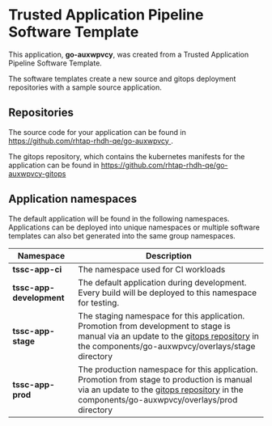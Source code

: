 # Trusted Application Pipeline Software Template

This application, **go-auxwpvcy**, was created from a Trusted Application Pipeline Software Template.

The software templates create a new source and gitops deployment repositories with a sample source application. 

## Repositories

The source code for your application can be found in [https://github.com/rhtap-rhdh-qe/go-auxwpvcy ](https://github.com/rhtap-rhdh-qe/go-auxwpvcy ).
 
The gitops repository, which contains the kubernetes manifests for the application can be found in 
[https://github.com/rhtap-rhdh-qe/go-auxwpvcy-gitops ](https://github.com/rhtap-rhdh-qe/go-auxwpvcy-gitops ) 

## Application namespaces 

The default application will be found in the following namespaces. Applications can be deployed into unique namespaces or multiple software templates can also bet generated into the same group namespaces.  

|  Namespace   |  Description   |  
| -------- | -------- |
| **tssc-app-ci** | The namespace used for CI workloads |
| **tssc-app-development** | The default application during development. Every build will be deployed to this namespace for testing. |
| **tssc-app-stage** | The staging namespace for this application. Promotion from development to stage is manual via an update to the [gitops repository](https://github.com/rhtap-rhdh-qe/go-auxwpvcy-gitops ) in the components/go-auxwpvcy/overlays/stage directory |
| **tssc-app-prod** | The production namespace for this application. Promotion from stage to production is manual via an update to the [gitops repository](https://github.com/rhtap-rhdh-qe/go-auxwpvcy-gitops ) in the components/go-auxwpvcy/overlays/prod directory |